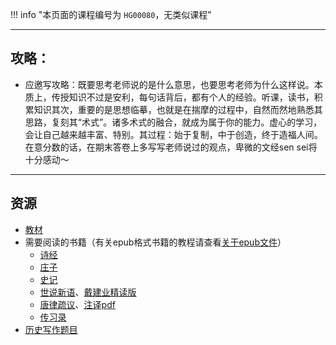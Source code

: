 !!! info "本页面的课程编号为 `HG00080`，无类似课程"

---

## 攻略：
- 应邀写攻略：既要思考老师说的是什么意思，也要思考老师为什么这样说。本质上，传授知识不过是安利，每句话背后，都有个人的经验。听课，读书，积累知识其次，重要的是思想临摹，也就是在揣摩的过程中，自然而然地熟悉其思路，复刻其“术式”。诸多术式的融合，就成为属于你的能力。虚心的学习，会让自己越来越丰富、特别。其过程：始于复制，中于创造，终于造福人间。在意分数的话，在期末答卷上多写写老师说过的观点，卑微的文经sen sei将十分感动～

---

## 资源
- [教材](http://api.xtaoa.com/api/lanzou.php?url=https://cqu-openlib.lanzout.com/iU4a421zt8sj&type=down)
- 需要阅读的书籍（有关epub格式书籍的教程请查看[关于epub文件](../../技巧/计算机基础/关于epub文件.md)）  
    - [诗经](http://api.xtaoa.com/api/lanzou.php?url=https://cqu-openlib.lanzout.com/iWl1T1wl23te&type=down)  
    - [庄子](http://api.xtaoa.com/api/lanzou.php?url=https://cqu-openlib.lanzout.com/iCVqA1wl231g&type=down)  
    - [史记](http://api.xtaoa.com/api/lanzou.php?url=https://cqu-openlib.lanzout.com/iijGP1wl22ed&type=down)  
    - [世说新语](http://api.xtaoa.com/api/lanzou.php?url=https://cqu-openlib.lanzout.com/i8JEY1wl20li&type=down)、[戴建业精读版](http://api.xtaoa.com/api/lanzou.php?url=https://cqu-openlib.lanzout.com/iGvD41wl23bg&type=down)  
    - [唐律疏议](http://api.xtaoa.com/api/lanzou.php?url=https://cqu-openlib.lanzout.com/ii35A1wl22la&type=down)、[注译pdf](http://api.xtaoa.com/api/lanzou.php?url=https://cqu-openlib.lanzout.com/iZTEv1wmr7hc&type=down)  
    - [传习录](http://api.xtaoa.com/api/lanzou.php?url=https://cqu-openlib.lanzout.com/iB4VM1wl20pc&type=down)  
- [历史写作题目](../../杂项/文明经典写作题目/文明经典A历史写作题目.md)